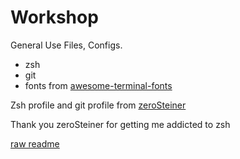 # Workshop

General Use Files, Configs.

- zsh
- git
- fonts from [awesome-terminal-fonts](https://github.com/gabrielelana/awesome-terminal-fonts)

Zsh profile and git profile from [zeroSteiner](https://github.com/zeroSteiner/workshop)

Thank you zeroSteiner for getting me addicted to zsh

[raw readme](https://raw.githubusercontent.com/wolfthefallen/workshop/master/README.md)
